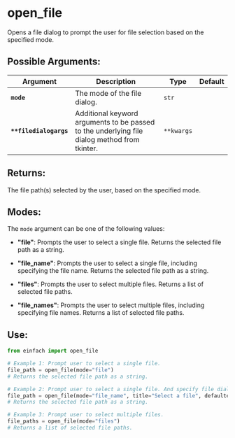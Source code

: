 # open_file

Opens a file dialog to prompt the user for file selection based on the specified mode.

## Possible Arguments:

| Argument | Description | Type | Default |
| --- | --- | --- | --- |
| **`mode`** | The mode of the file dialog. | `str` |  |
| **`**filedialogargs`** | Additional keyword arguments to be passed to the underlying file dialog method from tkinter. | `**kwargs` |  |

## Returns:

The file path(s) selected by the user, based on the specified mode.

## Modes:
The `mode` argument can be one of the following values:

- **"file"**: Prompts the user to select a single file. Returns the selected file path as a string.

- **"file_name"**: Prompts the user to select a single file, including specifying the file name. Returns the selected file path as a string.

- **"files"**: Prompts the user to select multiple files. Returns a list of selected file paths.

- **"file_names"**: Prompts the user to select multiple files, including specifying file names. Returns a list of selected file paths.

## Use:
```python
from einfach import open_file

# Example 1: Prompt user to select a single file.
file_path = open_file(mode="file")
# Returns the selected file path as a string.

# Example 2: Prompt user to select a single file. And specify file dialog options.
file_path = open_file(mode="file_name", title="Select a file", defaultextension=".txt")
# Returns the selected file path as a string.

# Example 3: Prompt user to select multiple files.
file_paths = open_file(mode="files")
# Returns a list of selected file paths.
```